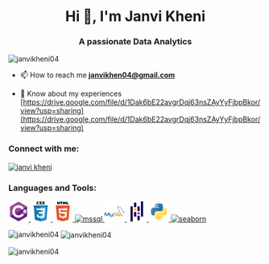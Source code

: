 <h1 align="center">Hi 👋, I'm Janvi Kheni</h1>
<h3 align="center">A passionate Data Analytics</h3>

<p align="left"> <img src="https://komarev.com/ghpvc/?username=janvikheni04&label=Profile%20views&color=0e75b6&style=flat" alt="janvikheni04" /> </p>

- 📫 How to reach me **janvikhen04@gmail.com**

- 📄 Know about my experiences [https://drive.google.com/file/d/1Dak6bE22avgrDqj63nsZAyYyFjbpBkor/view?usp=sharing](https://drive.google.com/file/d/1Dak6bE22avgrDqj63nsZAyYyFjbpBkor/view?usp=sharing)

<h3 align="left">Connect with me:</h3>


<p align="left">
<a href="https://linkedin.com/in/janvi kheni" target="blank"><img align="center" src="https://raw.githubusercontent.com/rahuldkjain/github-profile-readme-generator/master/src/images/icons/Social/linked-in-alt.svg" alt="janvi kheni" height="30" width="40" /></a>
</p>

<h3 align="left">Languages and Tools:</h3>
<p align="left"> <a href="https://www.w3schools.com/cs/" target="_blank" rel="noreferrer"> <img src="https://raw.githubusercontent.com/devicons/devicon/master/icons/csharp/csharp-original.svg" alt="csharp" width="40" height="40"/> </a> <a href="https://www.w3schools.com/css/" target="_blank" rel="noreferrer"> <img src="https://raw.githubusercontent.com/devicons/devicon/master/icons/css3/css3-original-wordmark.svg" alt="css3" width="40" height="40"/> </a> <a href="https://www.w3.org/html/" target="_blank" rel="noreferrer"> <img src="https://raw.githubusercontent.com/devicons/devicon/master/icons/html5/html5-original-wordmark.svg" alt="html5" width="40" height="40"/> </a> <a href="https://www.microsoft.com/en-us/sql-server" target="_blank" rel="noreferrer"> <img src="https://www.svgrepo.com/show/303229/microsoft-sql-server-logo.svg" alt="mssql" width="40" height="40"/> </a> <a href="https://www.mysql.com/" target="_blank" rel="noreferrer"> <img src="https://raw.githubusercontent.com/devicons/devicon/master/icons/mysql/mysql-original-wordmark.svg" alt="mysql" width="40" height="40"/> </a> <a href="https://pandas.pydata.org/" target="_blank" rel="noreferrer"> <img src="https://raw.githubusercontent.com/devicons/devicon/2ae2a900d2f041da66e950e4d48052658d850630/icons/pandas/pandas-original.svg" alt="pandas" width="40" height="40"/> </a> <a href="https://www.python.org" target="_blank" rel="noreferrer"> <img src="https://raw.githubusercontent.com/devicons/devicon/master/icons/python/python-original.svg" alt="python" width="40" height="40"/> </a> <a href="https://seaborn.pydata.org/" target="_blank" rel="noreferrer"> <img src="https://seaborn.pydata.org/_images/logo-mark-lightbg.svg" alt="seaborn" width="40" height="40"/> </a> </p>

<p><img align="left" src="https://github-readme-stats.vercel.app/api/top-langs?username=janvikheni04&show_icons=true&locale=en&layout=compact" alt="janvikheni04" /></p>

<p>&nbsp;<img align="center" src="https://github-readme-stats.vercel.app/api?username=janvikheni04&show_icons=true&locale=en" alt="janvikheni04" /></p>

<p><img align="center" src="https://github-readme-streak-stats.herokuapp.com/?user=janvikheni04&" alt="janvikheni04" /></p>


<!--
**janvikheni04/janvikheni04** is a ✨ _special_ ✨ repository because its `README.md` (this file) appears on your GitHub profile.

Here are some ideas to get you started:

- 🔭 I’m currently working on ...
- 🌱 I’m currently learning ...
- 👯 I’m looking to collaborate on ...
- 🤔 I’m looking for help with ...
- 💬 Ask me about ...
- 📫 How to reach me: ...
- 😄 Pronouns: ...
- ⚡ Fun fact: ...
-->
